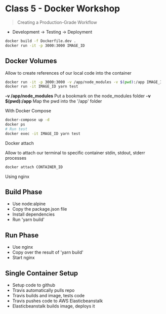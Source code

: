 # Class 5 - Docker Workshop

> Creating a Production-Grade Workflow

- Development -> Testing -> Deployment

```bash
docker build -f Dockerfile.dev .
docker run -it -p 3000:3000 IMAGE_ID
```

## Docker Volumes

Allow to create references of our local code into the container

```bash
docker run -it -p 3000:3000 -v /app/node_modules -v $(pwd):/app IMAGE_ID
docker run -it IMAGE_ID yarn test
```

**-v /app/node_modules** Put a bookmark on the node_modules folder
**-v $(pwd):/app** Map the pwd into the '/app' folder

With Docker Compose

```bash
docker-compose up -d
docker ps
# Run test
docker exec -it IMAGE_ID yarn test
```

Docker attach

Allow to attach our terminal to specific container stdin, stdout, stderr processes

```bash
docker attach CONTAINER_ID
```

Using nginx

## Build Phase

- Use node:alpine
- Copy the package.json file
- Install dependencies
- Run 'yarn build'

## Run Phase

- Use nginx
- Copy over the result of 'yarn build'
- Start nginx

## Single Container Setup

- Setup code to github
- Travis automatically pulls repo
- Travis builds and image, tests code
- Travis pushes code to AWS Elasticbeanstalk
- Elasticbeanstalk builds image, deploys it